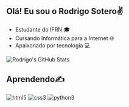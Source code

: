 ## Olá! Eu sou o Rodrigo Sotero✌️

- Estudante do IFRN 🎓
- Cursando Informática para a Internet 🌐
- Apaixonado por tecnologia 💻

![Rodrigo's GitHub Stats](https://github-readme-stats.vercel.app/api?username=RdGXyz&show_icons=true&hide_title=true&hide=prs&count_private=true&theme=radical&include_all_commits=true)


## Aprendendo✍️
<div style="display: inline_block">
    <img align="center" alt="html5" src="https://img.shields.io/badge/HTML5-E34F26?style=for-the-badge&logo=html5&logoColor=white" />
    <img align="center" alt="css3" src="https://img.shields.io/badge/CSS3-1572B6?style=for-the-badge&logo=css3&logoColor=white" />
    <img align="center" alt="python3" src="https://img.shields.io/badge/Python-14354C?style=for-the-badge&logo=python&logoColor=white" />
<div> 

